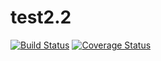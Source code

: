 
# test2.2
[![Build Status](https://travis-ci.org/mokerova/test2.2.svg?branch=master)](https://travis-ci.org/mokerova/test2.2)
[![Coverage Status](https://coveralls.io/repos/github/mokerova/test2.2/badge.svg?branch=master)](https://coveralls.io/github/mokerova/test2.2?branch=master)
